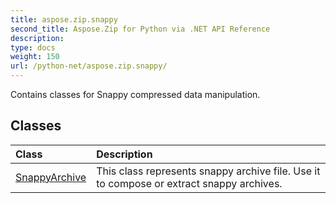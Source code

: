 ```yaml
---
title: aspose.zip.snappy
second_title: Aspose.Zip for Python via .NET API Reference
description: 
type: docs
weight: 150
url: /python-net/aspose.zip.snappy/
---
```



Contains classes for Snappy compressed data manipulation.

## Classes
| Class | Description |
| :- | :- |
|[SnappyArchive](/zip/python-net/aspose.zip.snappy/snappyarchive/)|This class represents snappy archive file. Use it to compose or extract snappy archives.|
